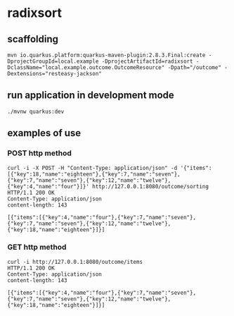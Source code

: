 # radixsort

## scaffolding

```shell
mvn io.quarkus.platform:quarkus-maven-plugin:2.8.3.Final:create -DprojectGroupId=local.example -DprojectArtifactId=radixsort -DclassName="local.example.outcome.OutcomeResource" -Dpath="/outcome" -Dextensions="resteasy-jackson"
```

## run application in development mode

```shell
./mvnw quarkus:dev
```

## examples of use

### POST http method

```shell
curl -i -X POST -H "Content-Type: application/json" -d '{"items":[{"key":18,"name":"eighteen"},{"key":7,"name":"seven"},{"key":7,"name":"seven"},{"key":12,"name":"twelve"},{"key":4,"name":"four"}]}' http://127.0.0.1:8080/outcome/sorting
HTTP/1.1 200 OK
Content-Type: application/json
content-length: 143

[{"items":[{"key":4,"name":"four"},{"key":7,"name":"seven"},{"key":7,"name":"seven"},{"key":12,"name":"twelve"},{"key":18,"name":"eighteen"}]}]
```

### GET http method

```shell
curl -i http://127.0.0.1:8080/outcome/items
HTTP/1.1 200 OK
Content-Type: application/json
content-length: 143

[{"items":[{"key":4,"name":"four"},{"key":7,"name":"seven"},{"key":7,"name":"seven"},{"key":12,"name":"twelve"},{"key":18,"name":"eighteen"}]}]
```
